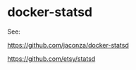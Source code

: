 # docker-statsd

See:

  https://github.com/jaconza/docker-statsd
  
  https://github.com/etsy/statsd

